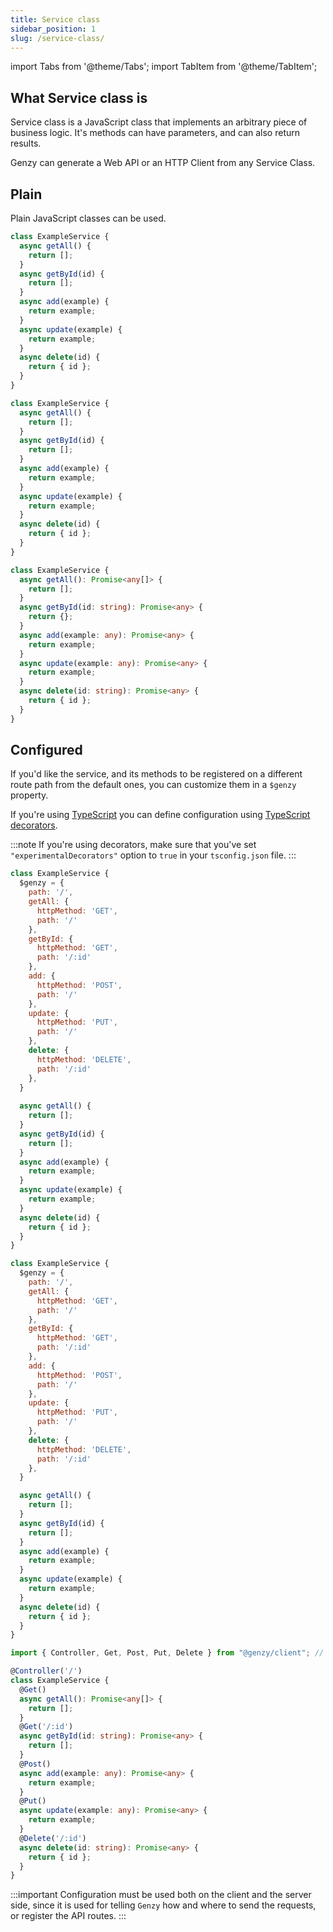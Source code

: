 ```yaml
---
title: Service class
sidebar_position: 1
slug: /service-class/
---
```


import Tabs from '@theme/Tabs';
import TabItem from '@theme/TabItem';

## What Service class is

Service class is a JavaScript class that implements an arbitrary piece of business logic. It's methods can have parameters, and can also return results.

Genzy can generate a Web API or an HTTP Client from any Service Class.

## Plain

Plain JavaScript classes can be used.

<Tabs groupId="lang">
  <TabItem value="cjs" label="CommonJS" default>

```js
class ExampleService {
  async getAll() {
    return [];
  }
  async getById(id) {
    return [];
  }
  async add(example) {
    return example;
  }
  async update(example) {
    return example;
  }
  async delete(id) {
    return { id };
  }
}
```

  </TabItem>
  <TabItem value="mjs" label="ES modules">

```js
class ExampleService {
  async getAll() {
    return [];
  }
  async getById(id) {
    return [];
  }
  async add(example) {
    return example;
  }
  async update(example) {
    return example;
  }
  async delete(id) {
    return { id };
  }
}
```

  </TabItem>
  <TabItem value="ts" label="TypeScript">

```ts
class ExampleService {
  async getAll(): Promise<any[]> {
    return [];
  }
  async getById(id: string): Promise<any> {
    return {};
  }
  async add(example: any): Promise<any> {
    return example;
  }
  async update(example: any): Promise<any> {
    return example;
  }
  async delete(id: string): Promise<any> {
    return { id };
  }
}
```

  </TabItem>
</Tabs>

## Configured

If you'd like the service, and its methods to be registered on a different route path from the default ones, you can customize them in a `$genzy` property.

If you're using [TypeScript](https://www.typescriptlang.org/) you can define configuration using [TypeScript decorators](https://www.typescriptlang.org/docs/handbook/decorators.html).

:::note
If you're using decorators, make sure that you've set `"experimentalDecorators"` option to `true` in your `tsconfig.json` file.
:::

<Tabs groupId="lang">
  <TabItem value="cjs" label="CommonJS" default>

```js
class ExampleService {
  $genzy = {
    path: '/',
    getAll: {
      httpMethod: 'GET',
      path: '/'
    },
    getById: {
      httpMethod: 'GET',
      path: '/:id'
    },
    add: {
      httpMethod: 'POST',
      path: '/'
    },
    update: {
      httpMethod: 'PUT',
      path: '/'
    },
    delete: {
      httpMethod: 'DELETE',
      path: '/:id'
    },
  }
  
  async getAll() {
    return [];
  }
  async getById(id) {
    return [];
  }
  async add(example) {
    return example;
  }
  async update(example) {
    return example;
  }
  async delete(id) {
    return { id };
  }
}
```

  </TabItem>
  <TabItem value="mjs" label="ES modules">

```js
class ExampleService {
  $genzy = {
    path: '/',
    getAll: {
      httpMethod: 'GET',
      path: '/'
    },
    getById: {
      httpMethod: 'GET',
      path: '/:id'
    },
    add: {
      httpMethod: 'POST',
      path: '/'
    },
    update: {
      httpMethod: 'PUT',
      path: '/'
    },
    delete: {
      httpMethod: 'DELETE',
      path: '/:id'
    },
  }

  async getAll() {
    return [];
  }
  async getById(id) {
    return [];
  }
  async add(example) {
    return example;
  }
  async update(example) {
    return example;
  }
  async delete(id) {
    return { id };
  }
}
```

  </TabItem>
  <TabItem value="ts" label="TypeScript">

```ts
import { Controller, Get, Post, Put, Delete } from "@genzy/client"; // or @genzy/api

@Controller('/')
class ExampleService {
  @Get()
  async getAll(): Promise<any[]> {
    return [];
  }
  @Get('/:id')
  async getById(id: string): Promise<any> {
    return [];
  }
  @Post()
  async add(example: any): Promise<any> {
    return example;
  }
  @Put()
  async update(example: any): Promise<any> {
    return example;
  }
  @Delete('/:id')
  async delete(id: string): Promise<any> {
    return { id };
  }
}
```

  </TabItem>
</Tabs>

:::important
Configuration must be used both on the client and the server side, since it is used for telling `Genzy` how and where to send the requests, or register the API routes.
:::
